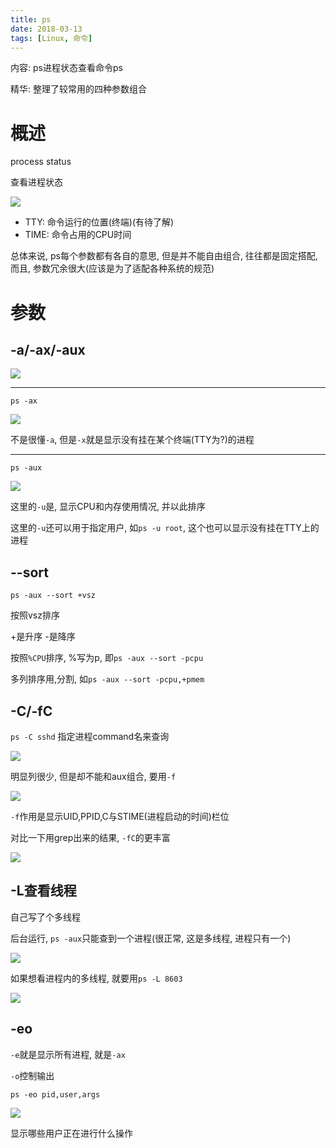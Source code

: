 ```yaml
---
title: ps
date: 2018-03-13
tags: [Linux, 命令]
---
```


内容: ps进程状态查看命令ps

精华: 整理了较常用的四种参数组合

<!-- more -->

# 概述

process status

查看进程状态

![](http://p1rbtn7qp.bkt.clouddn.com/18-3-13/49766261.jpg)

* TTY: 命令运行的位置(终端)(有待了解)
* TIME: 命令占用的CPU时间

总体来说, ps每个参数都有各自的意思, 但是并不能自由组合, 往往都是固定搭配, 而且, 参数冗余很大(应该是为了适配各种系统的规范)

# 参数

## -a/-ax/-aux

![](http://p1rbtn7qp.bkt.clouddn.com/18-3-13/25421714.jpg)

---

`ps -ax`

![](http://p1rbtn7qp.bkt.clouddn.com/18-3-13/21014913.jpg)

不是很懂`-a`, 但是`-x`就是显示没有挂在某个终端(TTY为?)的进程

---

`ps -aux`

![](http://p1rbtn7qp.bkt.clouddn.com/18-3-13/55749927.jpg)

这里的`-u`是, 显示CPU和内存使用情况, 并以此排序

这里的`-u`还可以用于指定用户, 如`ps -u root`, 这个也可以显示没有挂在TTY上的进程

## \-\-sort

`ps -aux --sort +vsz`

按照vsz排序

+是升序
-是降序

按照`%CPU`排序, %写为p, 即`ps -aux --sort -pcpu`

多列排序用,分割, 如`ps -aux --sort -pcpu,+pmem`

## -C/-fC

`ps -C sshd` 指定进程command名来查询

![](http://p1rbtn7qp.bkt.clouddn.com/18-3-13/8733412.jpg)

明显列很少, 但是却不能和aux组合, 要用`-f`

![](http://p1rbtn7qp.bkt.clouddn.com/18-3-13/11239813.jpg)

`-f`作用是显示UID,PPID,C与STIME(进程启动的时间)栏位

对比一下用grep出来的结果, `-fC`的更丰富

![](http://p1rbtn7qp.bkt.clouddn.com/18-3-13/74409124.jpg)

## -L查看线程

自己写了个多线程

后台运行, `ps -aux`只能查到一个进程(很正常, 这是多线程, 进程只有一个)

![](http://p1rbtn7qp.bkt.clouddn.com/18-3-13/79545371.jpg)

如果想看进程内的多线程, 就要用`ps -L 8603`

![](http://p1rbtn7qp.bkt.clouddn.com/18-3-13/93745574.jpg)

## -eo

`-e`就是显示所有进程, 就是`-ax`

`-o`控制输出

```
ps -eo pid,user,args
```

![](http://p1rbtn7qp.bkt.clouddn.com/18-3-13/42694901.jpg)

显示哪些用户正在进行什么操作
